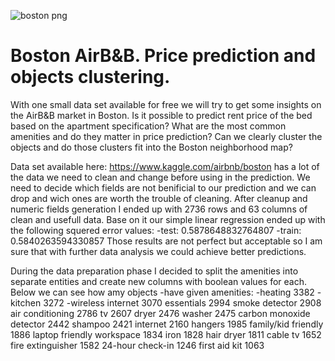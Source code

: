 ![boston png](https://cdn.passporthealthusa.com/wp-content/uploads/2017/04/passport-health-downtown-boston-travel-clinic.jpg?x90298)
# Boston AirB&B. Price prediction and objects clustering.

With one small data set available for free we will try to get some insights on the AirB&B market in Boston. 
Is it possible to predict rent price of the bed based on the apartment specification? What are the most common amenities and do they
matter in price prediction? Can we clearly cluster the objects and do those clusters fit into the Boston neighborhood map? 

Data set available here: https://www.kaggle.com/airbnb/boston has a lot of the data we need to clean and change before using in the prediction. We need to decide which fields are not benificial to our prediction and we can drop and wich ones are worth the trouble of cleaning. After cleanup and numeric fields generation I ended up with 2736 rows and 63 columns of clean and usefull data. Base on it our simple linear regression ended up with the following squered error values:
-test: 0.5878648832764807
-train: 0.5840263594330857
Those results are not perfect but acceptable so I am sure that with further data analysis we could achieve better predictions.

During the data preparation phase I decided to split the amenities into separate entities and create new columns with boolean values for each. Below we can see how amy objects -have given amenities: 
-heating 3382
-kitchen 3272
-wireless internet 3070
essentials 2994
smoke detector 2908
air conditioning 2786
 tv 2607
dryer 2476
washer 2475
carbon monoxide detector 2442
shampoo 2421
internet 2160
hangers 1985
family/kid friendly 1886
laptop friendly workspace 1834
iron 1828
hair dryer 1811
cable tv 1652
fire extinguisher 1582
24-hour check-in 1246
first aid kit 1063





